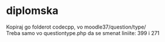 # diplomska

Kopiraj go folderot codecpp, vo moodle37/question/type/ <br />
Treba samo vo questiontype.php da se smenat liniite: 399 i 271

